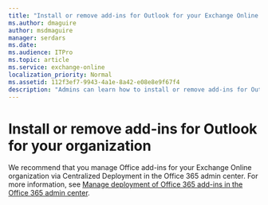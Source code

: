 ```yaml
---
title: "Install or remove add-ins for Outlook for your Exchange Online organization"
ms.author: dmaguire
author: msdmaguire
manager: serdars
ms.date: 
ms.audience: ITPro
ms.topic: article
ms.service: exchange-online
localization_priority: Normal
ms.assetid: 112f3ef7-9943-4a1e-8a42-e08e8e9f67f4
description: "Admins can learn how to install or remove add-ins for Outlook for their Exchange Online organizations."
---
```


# Install or remove add-ins for Outlook for your organization

We recommend that you manage Office add-ins for your Exchange Online organization via Centralized Deployment in the Office 365 admin center. For more information, see [Manage deployment of Office 365 add-ins in the Office 365 admin center](https://docs.microsoft.com/office365/admin/manage/manage-deployment-of-add-ins).
